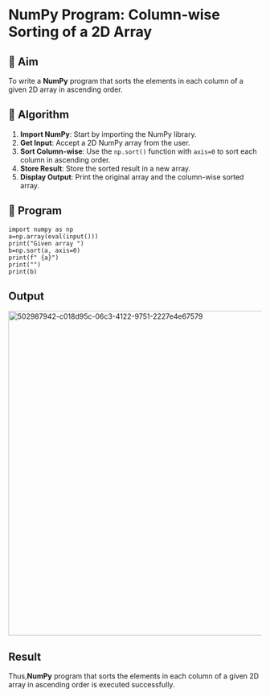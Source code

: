 # NumPy Program: Column-wise Sorting of a 2D Array

## 🎯 Aim
To write a **NumPy** program that sorts the elements in each column of a given 2D array in ascending order.

## 🧠 Algorithm

1. **Import NumPy**: Start by importing the NumPy library.
2. **Get Input**: Accept a 2D NumPy array from the user.
3. **Sort Column-wise**: Use the `np.sort()` function with `axis=0` to sort each column in ascending order.
4. **Store Result**: Store the sorted result in a new array.
5. **Display Output**: Print the original array and the column-wise sorted array.

## 🧾 Program
```
import numpy as np
a=np.array(eval(input()))
print("Given array ")
b=np.sort(a, axis=0)
print(f" {a}")
print("")
print(b)

```

## Output
<img width="751" height="645" alt="502987942-c018d95c-06c3-4122-9751-2227e4e67579" src="https://github.com/user-attachments/assets/4b9193e8-0f00-4e6c-bac7-23743f52a730" />



## Result
Thus,**NumPy** program that sorts the elements in each column of a given 2D array in ascending order is executed successfully.
